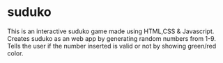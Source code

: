# suduko
This is an interactive suduko game made using HTML,CSS &amp; Javascript.
Creates suduko as an web app by generating random numbers from 1-9. 
Tells the user if the number inserted is valid or not by showing green/red color.
